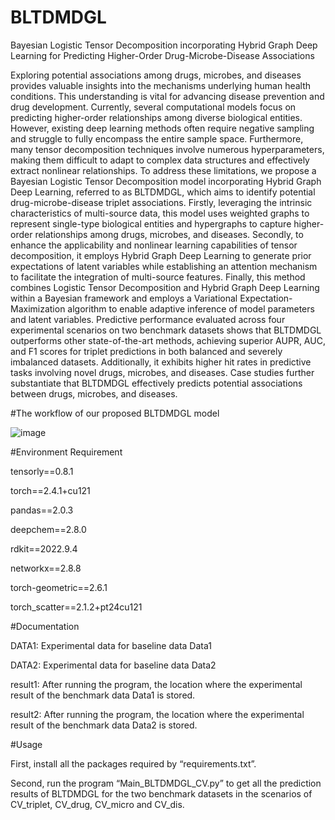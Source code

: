 # BLTDMDGL
Bayesian Logistic Tensor Decomposition incorporating Hybrid Graph Deep Learning for Predicting Higher-Order Drug-Microbe-Disease Associations

Exploring potential associations among drugs, microbes, and diseases provides valuable insights into the mechanisms underlying human health conditions. This understanding is vital for advancing disease prevention and drug development. Currently, several computational models focus on predicting higher-order relationships among diverse biological entities. However, existing deep learning methods often require negative sampling and struggle to fully encompass the entire sample space. Furthermore, many tensor decomposition techniques involve numerous hyperparameters, making them difficult to adapt to complex data structures and effectively extract nonlinear relationships. To address these limitations, we propose a Bayesian Logistic Tensor Decomposition model incorporating Hybrid Graph Deep Learning, referred to as BLTDMDGL, which aims to identify potential drug-microbe-disease triplet associations. Firstly, leveraging the intrinsic characteristics of multi-source data, this model uses weighted graphs to represent single-type biological entities and hypergraphs to capture higher-order relationships among drugs, microbes, and diseases. Secondly, to enhance the applicability and nonlinear learning capabilities of tensor decomposition, it employs Hybrid Graph Deep Learning to generate prior expectations of latent variables while establishing an attention mechanism to facilitate the integration of multi-source features. Finally, this method combines Logistic Tensor Decomposition and Hybrid Graph Deep Learning within a Bayesian framework and employs a Variational Expectation-Maximization algorithm to enable adaptive inference of model parameters and latent variables. Predictive performance evaluated across four experimental scenarios on two benchmark datasets shows that BLTDMDGL outperforms other state-of-the-art methods, achieving superior AUPR, AUC, and F1 scores for triplet predictions in both balanced and severely imbalanced datasets. Additionally, it exhibits higher hit rates in predictive tasks involving novel drugs, microbes, and diseases. Case studies further substantiate that BLTDMDGL effectively predicts potential associations between drugs, microbes, and diseases.

#The workflow of our proposed BLTDMDGL model

![image](https://github.com/Mayingjun20179/VBMGDL/blob/main/workflow.png)

#Environment Requirement

tensorly==0.8.1

torch==2.4.1+cu121

pandas==2.0.3

deepchem==2.8.0

rdkit==2022.9.4

networkx==2.8.8

torch-geometric==2.6.1

torch_scatter==2.1.2+pt24cu121

#Documentation

DATA1: Experimental data for baseline data Data1

DATA2: Experimental data for baseline data Data2

result1: After running the program, the location where the experimental result of the benchmark data Data1 is stored.

result2: After running the program, the location where the experimental result of the benchmark data Data2 is stored.

#Usage

First, install all the packages required by “requirements.txt”.

Second, run the program “Main_BLTDMDGL_CV.py” to get all the prediction results of BLTDMDGL for the two benchmark datasets in the scenarios of CV_triplet, CV_drug, CV_micro and CV_dis.
